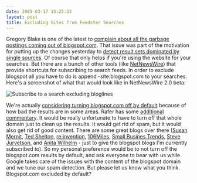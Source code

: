 ```yaml
---
date: 2005-03-17 15:25:33
layout: post
title: Excluding Sites from Feedster Searches
---
```


Gregory Blake is one of the latest to [complain about all the garbage postings coming out of blogspot.com](http://www.ezoons.com/2005/03/17/blogger_feedster_spammers_useless.html). That issue was part of the motivation for putting up the changes yesterday to [detect result sets dominated by single sources](http://www.bitsplitter.net/blog/?p=464). Of course that only helps if you're using the website for your searches. But there are a bunch of other tools (like [NetNewsWire](http://ranchero.com/netnewswire/)) that provide shortcuts for subscribing to search feeds. In order to exclude blogspot all you have to do is append -site:blogspot.com to your searches. Here's a screenshot of what that would look like in NetNewsWire 2.0 beta:





![Subscribe to a search excluding bloglines](http://www.bitsplitter.net/blog/images/subwobloglines.jpg)





We're actually [considering turning blogspot.com off by default](http://scott.feedster.com/archives/131-Turning-Blogspot-Off.html) because of how bad the results are in some areas. Rafer has some [additional commentary](http://corp.feedster.com/blog/rafer/archives/2005/03/feedster_blogge.html). It would be really unfortunate to have to turn off that whole domain just to clean up the results. It would get rid of spam, but it would also get rid of good content. There are some great blogs over there ([Susan Mernit](http://susanmernit.blogspot.com/), [Ted Shelton](http://tedshelton.blogspot.com/), [re:invention](http://reinventioninc.blogspot.com/), [106Miles](http://106miles.blogspot.com), [Small Busines Trends](http://www.smallbusinesses.blogspot.com/), [Steve Jurvetson](http://jurvetson.blogspot.com/), and [Anita Wilhelm](http://mobilegirl.blogspot.com/) - just to give the blogspot blogs I'm currently subscribed to). So my personal preference would be to not turn off the blogspot.com results by default, and ask everyone to bear with us while Google takes care of the issues with the content of the blogspot domain and we tune our spam detection. But please let us know what you think. Blogspot.com excluded by default?
